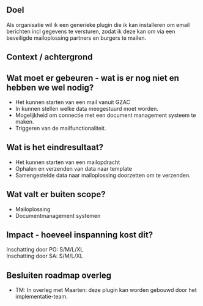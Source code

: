 ## Doel

Als organisatie wil ik een generieke plugin die ik kan installeren om email berichten incl gegevens te versturen, 
zodat ik deze kan om via een beveiligde mailoplossing partners en burgers te mailen. 

## Context / achtergrond

## Wat moet er gebeuren - wat is er nog niet en hebben we wel nodig?

- Het kunnen starten van een mail vanuit GZAC
- In kunnen stellen welke data meegestuurd moet worden.
- Mogelijkheid om connectie met een document management systeem te maken.
- Triggeren van de mailfunctionaliteit.

## Wat is het eindresultaat?

- Het kunnen starten van een mailopdracht
- Ophalen en verzenden van data naar template
- Samengestelde data naar mailoplossing doorzetten om te verzenden.

## Wat valt er buiten scope?

- Mailoplossing
- Documentmanagement systemen

## Impact - hoeveel inspanning kost dit? 
Inschatting door PO: S/M/L/XL  
Inschatting door SA: S/M/L/XL  

## Besluiten roadmap overleg
- TM: In overleg met Maarten: deze plugin kan worden gebouwd door het implementatie-team.
